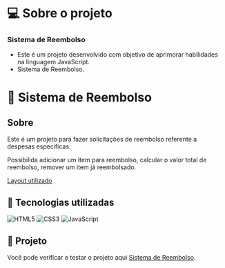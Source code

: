 # 💻 Sobre o projeto

### Sistema de Reembolso

- Este é um projeto desenvolvido com objetivo de aprimorar habilidades na linguagem JavaScript.
- Sistema de Reembolso.

# 📘 Sistema de Reembolso

## Sobre

Este é um projeto para fazer solicitações de reembolso referente a despesas específicas.

Possibilida adicionar um item para reembolso, calcular o valor total de reembolso, remover um item já reembolsado.

[Layout utilizado](<https://www.figma.com/design/etnxpi6Qyvn2yf2PGd7FaB/Sistema-de-reembolso-(Community)?node-id=3-376&node-type=canvas&t=1azujosyvQwiCNaQ-0>)

## 🚀 Tecnologias utilizadas

![HTML5](https://img.shields.io/badge/HTML5-E34F26?style=for-the-badge&logo=html5&logoColor=white)
![CSS3](https://img.shields.io/badge/CSS3-1572B6?style=for-the-badge&logo=css3&logoColor=white)
![JavaScript](https://img.shields.io/badge/JavaScript-F7DF1E?style=for-the-badge&logo=javascript&logoColor=black)

## 🤝 Projeto

Você pode verificar e testar o projeto aqui [Sistema de Reembolso]().
